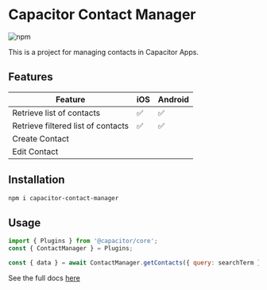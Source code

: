 # Capacitor Contact Manager

![npm](https://img.shields.io/npm/v/capacitor-contact-manager)

This is a project for managing contacts in Capacitor Apps.

## Features

| Feature                            | iOS | Android |
|------------------------------------|-----|---------|
| Retrieve list of contacts          |  ✅    | ✅ |
| Retrieve filtered list of contacts |  ✅    | ✅ |
| Create Contact                     |     |         |
| Edit Contact                       |     |         |

## Installation
``` bash
npm i capacitor-contact-manager
```

## Usage

``` javascript
import { Plugins } from '@capacitor/core';
const { ContactManager } = Plugins;

const { data } = await ContactManager.getContacts({ query: searchTerm });

```

See the full docs [here](https://cwoolum.github.io/capacitor-contacts/)